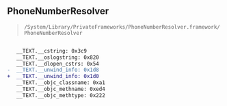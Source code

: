 ## PhoneNumberResolver

> `/System/Library/PrivateFrameworks/PhoneNumberResolver.framework/PhoneNumberResolver`

```diff

   __TEXT.__cstring: 0x3c9
   __TEXT.__oslogstring: 0x820
   __TEXT.__dlopen_cstrs: 0x54
-  __TEXT.__unwind_info: 0x1d8
+  __TEXT.__unwind_info: 0x1d0
   __TEXT.__objc_classname: 0xa1
   __TEXT.__objc_methname: 0xed4
   __TEXT.__objc_methtype: 0x222

```
